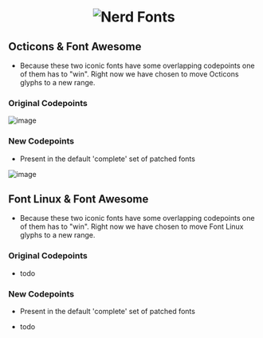 <h1 align="center">
	<img src="https://raw.githubusercontent.com/ryanoasis/nerd-fonts/master/images/nerd-fonts-logo.svg?sanitize=true" alt="Nerd Fonts" />
</h1>

## Octicons & Font Awesome

* Because these two iconic fonts have some overlapping codepoints one of them has to "win". Right now we have chosen to move Octicons glyphs to a new range.

### Original Codepoints

![image](https://raw.githubusercontent.com/wiki/ryanoasis/nerd-fonts/screenshots/v1.0.x/fontforge-glyph-set-octicons-original.png)

### New Codepoints

* Present in the default 'complete' set of patched fonts

![image](https://raw.githubusercontent.com/wiki/ryanoasis/nerd-fonts/screenshots/v1.0.x/fontforge-glyph-set-octicons.png)

## Font Linux & Font Awesome

* Because these two iconic fonts have some overlapping codepoints one of them has to "win". Right now we have chosen to move Font Linux glyphs to a new range.

### Original Codepoints

* todo

### New Codepoints

* Present in the default 'complete' set of patched fonts

* todo